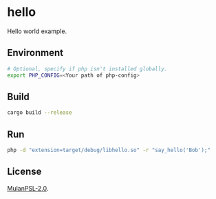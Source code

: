 # hello

Hello world example.

## Environment

```bash
# Optional, specify if php isn't installed globally.
export PHP_CONFIG=<Your path of php-config>
```

## Build

```bash
cargo build --release
```

## Run

```bash
php -d "extension=target/debug/libhello.so" -r "say_hello('Bob');"
```

## License

[MulanPSL-2.0](https://github.com/phper-framework/phper/blob/master/LICENSE).
